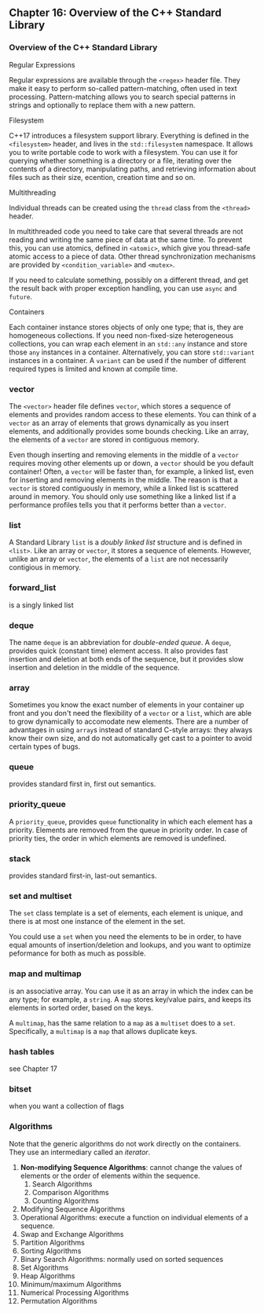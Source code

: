 ## Chapter 16: Overview of the C++ Standard Library

### Overview of the C++ Standard Library

Regular Expressions

Regular expressions are available through the `<regex>` header file. They make it easy to perform so-called pattern-matching, often used in text processing. Pattern-matching allows you to search special patterns in strings and optionally to replace them with a new pattern. 

Filesystem

C++17 introduces a filesystem support library. Everything is defined in the `<filesystem>` header, and lives in the `std::filesystem` namespace. It allows you to write portable code to work with a filesystem. You can use it for querying whether something is a directory or a file, iterating over the contents of a directory, manipulating paths, and retrieving information about files such as their size, ecention, creation time and so on.

Multithreading

Individual threads can be created using the `thread` class from the `<thread>` header. 

In multithreaded code you need to take care that several threads are not reading and writing the same piece of data at the same time. To prevent this, you can use atomics, defined in `<atomic>`, which give you thread-safe atomic access to a piece of data. Other thread synchronization mechanisms are provided by `<condition_variable>` and `<mutex>`.

If you need to calculate something, possibly on a different thread, and get the result back with proper exception handling, you can use `async` and `future`.

Containers

Each container instance stores objects of only one type; that is, they are homogeneous collections. If you need non-fixed-size heterogeneous collections, you can wrap each element in an `std::any` instance and store those `any` instances in a container. Alternatively, you can store `std::variant` instances in a container. A `variant` can be used if the number of different required types is limited and known at compile time. 

### vector

The `<vector>` header file defines `vector`, which stores a sequence of elements and provides random access to these elements. You can think of a `vector` as an array of elements that grows dynamically as you insert elements, and additionally provides some bounds checking. Like an array, the elements of a `vector` are stored in contiguous memory.

Even though inserting and removing elements in the middle of a `vector` requires moving other elements up or down, a `vector` should be you default container! Often, a `vector` will be faster than, for example, a linked list, even for inserting and removing elements in the middle. The reason is that a `vector` is stored contiguously in memory, while a linked list is scattered around in memory. You should only use something like a linked list if a performance profiles tells you that it performs better than a `vector`.

### list

A Standard Library `list` is a _doubly linked list_ structure and is defined in `<list>`. Like an array or `vector`, it stores a sequence of elements. However, unlike an array or `vector`, the elements of a `list` are not necessarily contigious in memory. 

### forward_list

is a singly linked list

### deque

The name `deque` is an abbreviation for _double-ended queue_. A `deque`, provides quick (constant time) element access. It also provides fast insertion and deletion at both ends of the sequence, but it provides slow insertion and deletion in the middle of the sequence. 

### array

Sometimes you know the exact number of elements in your container up front and you don't need the flexibility of a `vector` or a `list`, which are able to grow dynamically to accomodate new elements. There are a number of advantages in using `array`s instead of standard C-style arrays: they always know their own size, and do not automatically get cast to a pointer to avoid certain types of bugs. 

### queue

provides standard first in, first out semantics. 

### priority_queue

A `priority_queue`, provides `queue` functionality in which each element has a priority. Elements are removed from the queue in priority order. In case of priority ties, the order in which elements are removed is undefined. 

### stack

provides standard first-in, last-out semantics. 

### set and multiset

The `set` class template is a set of elements, each element is unique, and there is at most one instance of the element in the set.

You could use a `set` when you need the elements to be in order, to have equal amounts of insertion/deletion and lookups, and you want to optimize peformance for both as much as possible. 

### map and multimap

is an associative array. You can use it as an array in which the index can be any type; for example, a `string`. A `map` stores key/value pairs, and keeps its elements in sorted order, based on the keys. 

A `multimap`, has the same relation to a `map` as a `multiset` does to a `set`. Specifically, a `multimap` is a `map` that allows duplicate keys.

### hash tables

see Chapter 17

### bitset

when you want a collection of flags

### Algorithms

Note that the generic algorithms do not work directly on the containers. They use an intermediary called an _iterator_. 

1. **Non-modifying Sequence Algorithms**: cannot change the values of elements or the order of elements within the sequence.
   1. Search Algorithms
   2. Comparison Algorithms
   3. Counting Algorithms
2. Modifying Sequence Algorithms
3. Operational Algorithms: execute a function on individual elements of a sequence. 
4. Swap and Exchange Algorithms
5. Partition Algorithms
6. Sorting Algorithms
7. Binary Search Algorithms: normally used on sorted sequences
8. Set Algorithms
9. Heap Algorithms
10. Minimum/maximum Algorithms
11. Numerical Processing Algorithms
12. Permutation Algorithms

